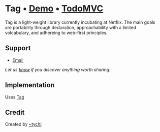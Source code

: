 # Tag • [Demo](https://thelanding.page/apps/todo) • [TodoMVC](http://todomvc.com)

Tag is a light-weight library currently incubating at Netflix. The main goals are portability through declaration, approachability with a limited volcabulary, and adhereing to web-first principles.

## Support

- [Email](mailto:email@tychi.me)

*Let us [know](https://github.com/tastejs/todomvc/issues) if you discover anything worth sharing.*

## Implementation

Uses [Tag](https://thelanding.page/tag)

## Credit

Created by [~tychi](http://tychi.me)
